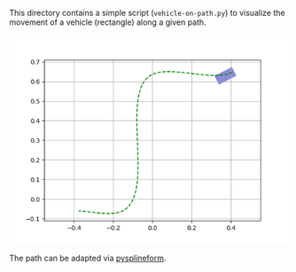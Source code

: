 This directory contains a simple script (`vehicle-on-path.py`) to visualize the movement of a vehicle (rectangle) along a given path.


![visualization](animated.gif "Vehicle on path")

The path can be adapted via [pysplineform](https://github.com/cknoll/pysplineform).
